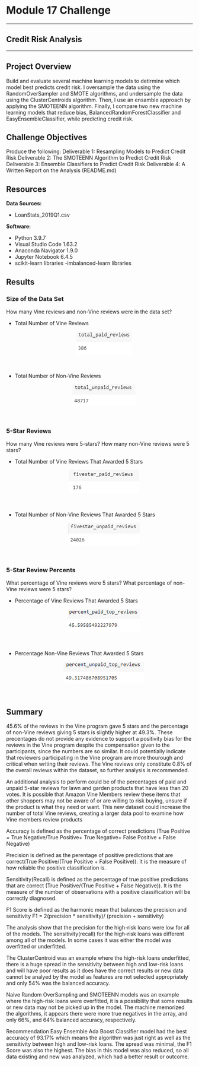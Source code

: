 # Module 17 Challenge

---
## Credit Risk Analysis 
---

## Project Overview
Build and evaluate several machine learning models to detirmine which model best predicts credit risk. I oversample the data using the RandomOverSampler and SMOTE algorithms, and undersample the data using the ClusterCentroids algorithm. Then, I use an ensamble approach by applying the SMOTEENN algorithm. Finally, I compare two new machine learning models that reduce bias, BalancedRandomForestClassifier and EasyEnsembleClassifier, while predicting credit risk. 

## Challenge Objectives
Produce the following:
Deliverable 1: Resampling Models to Predict Credit Risk
Deliverable 2: The SMOTEENN Algorithm to Predict Credit Risk
Deliverable 3: Ensemble Classifiers to Predict Credit Risk
Deliverable 4: A Written Report on the Analysis (README.md)

## Resources
**Data Sources:** 
- LoanStats_2019Q1.csv

**Software:**
- Python 3.9.7
- Visual Studio Code 1.63.2 
- Anaconda Navigator 1.9.0
- Jupyter Notebook 6.4.5
- scikit-learn libraries
-imbalanced-learn libraries

## Results
### Size of the Data Set
How many Vine reviews and non-Vine reviews were in the data set?
- Total Number of Vine Reviews <p align="center">
    <img src="https://github.com/saraegregg/Mod16_BigData/blob/main/images/total_paid_reviews.png"> 
</p>

<br>

- Total Number of Non-Vine Reviews <p align="center">
    <img src="https://github.com/saraegregg/Mod16_BigData/blob/main/images/total_unpaid_reviews.png"> 
</p>
<br>

### 5-Star Reviews
How many Vine reviews were 5-stars? How many non-Vine reviews were 5 stars?
- Total Number of Vine Reviews That Awarded 5 Stars <p align="center">
    <img src="https://github.com/saraegregg/Mod16_BigData/blob/main/images/fivestar_paid_reviews.png"> 
</p>

<br>

- Total Number of Non-Vine Reviews That Awarded 5 Stars <p align="center">
    <img src="https://github.com/saraegregg/Mod16_BigData/blob/main/images/fivestar_unpaid_reviews.png"> 
</p>
<br>

### 5-Star Review Percents
What percentage of Vine reviews were 5 stars? What percentage of non-Vine reviews were 5 stars?
- Percentage of Vine Reviews That Awarded 5 Stars <p align="center">
    <img src="https://github.com/saraegregg/Mod16_BigData/blob/main/images/percentage_paid_fivestar_reviews.png"> 
</p>

<br>

- Percentage Non-Vine Reviews That Awarded 5 Stars <p align="center">
    <img src="https://github.com/saraegregg/Mod16_BigData/blob/main/images/percentage_unpaid_fivestar_reviews.png"> 
</p>
<br>

## Summary
45.6% of the reviews in the Vine program gave 5 stars and the percentage of non-Vine reviews giving 5 stars is slightly higher at 49.3%. These precentages do not provide any evidence to support a positivity bias for the reviews in the Vine program despite the compensation given to the participants, since the numbers are so similar. It could potentially indicate that reviewers participating in the Vine program are more thourough and critical when writing their reviews. The Vine reviews only constitute 0.8% of the overall reviews within the dataset, so further analysis is recommended.

An additional analysis to perform could be of the percentages of paid and unpaid 5-star reviews for lawn and garden products that have less than 20 votes. It is possible that Amazon Vine Members review these items that other shoppers may not be aware of or are willing to risk buying, unsure if the product is what they need or want. This new dataset could increase the number of total Vine reviews, creating a larger data pool to examine how Vine members review products




Accuracy is defined as the percentage of correct predictions (True Positive = True Negative/True Positive+ True Negative+ False Positive + False Negative)

Precision is defined as the perentage of positive predictions that are correct(True Positive/(True Positive + False Positive)). It is the measure of how reliable the positive classification is.

Sensitivity(Recall) is defined as the percentage of true positive predictions that are correct (True Positive/(True Positive + False Negative)). It is the measure of the number of observations with a positive classification will be correctly diagnosed.

F1 Score is defined as the harmonic mean that balances the precision and sensitivity F1 = 2(precision * sensitivity)/ (precision + sensitivity)

The analysis show that the precision for the high-risk loans were low for all of the models. The sensitivity(recall) for the high-risk loans was different among all of the models. In some cases it was either the model was overfitted or underfitted.

The ClusterCentroid was an example where the high-risk loans underfitted, there is a huge spread in the sensitivity between high and low-risk loans and will have poor results as it does have the correct results or new data cannot be analyed by the model as features are not selected appropriately and only 54% was the balanced accuracy.

Naive Random OverSampling and SMOTEENN models was an example where the high-risk loans were overfitted, it is a possibility that some results or new data may not be picked up in the model. The machine memorized the algorithms, it appears there were more true negatives in the array, and only 66%, and 64% balanced accuracy, respectively.

Recommendation
Easy Ensemble Ada Boost Classifier model had the best accuracy of 93.17% which means the algorithm was just right as well as the sensitivity between high and low-risk loans. The spread was minimal, the F1 Score was also the highest. The bias in this model was also reduced, so all data existing and new was analyzed, which had a better result or outcome.